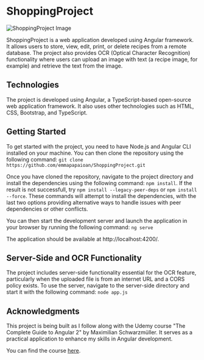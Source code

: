 # ShoppingProject

![ShoppingProject Image](https://github.com/emmapapaioan/ShoppingProject/assets/108992250/813f201e-81da-47ac-9969-87dbc515b80e)

ShoppingProject is a web application developed using Angular framework. It allows users to store, view, edit, print, or delete recipes from a remote database. The project also provides OCR (Optical Character Recognition) functionality where users can upload an image with text (a recipe image, for example) and retrieve the text from the image.

## Technologies

The project is developed using Angular, a TypeScript-based open-source web application framework. It also uses other technologies such as HTML, CSS, Bootstrap, and TypeScript.

## Getting Started

To get started with the project, you need to have Node.js and Angular CLI installed on your machine. You can then clone the repository using the following command:
```git clone https://github.com/emmapapaioan/ShoppingProject.git```

Once you have cloned the repository, navigate to the project directory and install the dependencies using the following command:
```npm install```. If the result is not successfull, try ```npm install --legacy-peer-deps``` or ```npm install --force```. These commands will attempt to install the dependencies, with the last two options providing alternative ways to handle issues with peer dependencies or other conflicts.

You can then start the development server and launch the application in your browser by running the following command:
```ng serve```

The application should be available at http://localhost:4200/.

## Server-Side and OCR Functionality
The project includes server-side functionality essential for the OCR feature, particularly when the uploaded file is from an internet URL and a CORS policy exists. To use the server, navigate to the server-side directory and start it with the following command:
```node app.js```

## Acknowledgments
This project is being built as I follow along with the Udemy course "The Complete Guide to Angular 2" by Maximilian Schwarzmüller. It serves as a practical application to enhance my skills in Angular development.

You can find the course [here](https://www.udemy.com/course/the-complete-guide-to-angular-2/).

